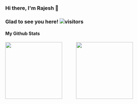### Hi there, I'm Rajesh 👋

### Glad to see you here! ![visitors](https://visitor-badge.glitch.me/badge?page_id=${raj-rathod}.${468134123})
#### My Github Stats 
<div>
  <img height="180em" src="https://github-readme-stats.vercel.app/api?username=raj-rathod&show_icons=true&hide_border=true&&count_private=true&include_all_commits=true&theme=tokyonight" />
<img height="180em" style="margin-left:40px;" src="https://github-readme-stats.vercel.app/api/top-langs/?username=raj-rathod&layout=compact&theme=tokyonight&hide_border=true"/>
</div>
